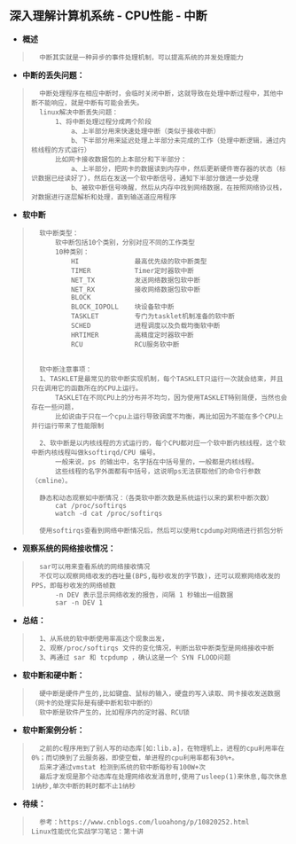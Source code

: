 ## 深入理解计算机系统 - CPU性能 - 中断
- **概述**
>       中断其实就是一种异步的事件处理机制，可以提高系统的并发处理能力
>

- **中断的丢失问题：**
>       中断处理程序在相应中断时，会临时关闭中断，这就导致在处理中断过程中，其他中断不能响应，就是中断有可能会丢失。
>       linux解决中断丢失问题：
>           1、将中断处理过程分成两个阶段
>               a、上半部分用来快速处理中断（类似于接收中断）
>               b、下半部分用来延迟处理上半部分未完成的工作（处理中断逻辑，通过内核线程的方式运行）
>           比如网卡接收数据包的上本部分和下半部分：
>               a、上半部分，把网卡的数据读到内存中，然后更新硬件寄存器的状态（标识数据已经读好了），然后在发送一个软中断信号，通知下半部分做进一步处理
>               b、被软中断信号唤醒，然后从内存中找到网络数据，在按照网络协议栈，对数据进行逐层解析和处理，直到输送道应用程序
>

- **软中断**
>       软中断类型：
>           软中断包括10个类别，分别对应不同的工作类型
>           10种类别：
>               HI              最高优先级的软中断类型
>               TIMER           Timer定时器软中断
>               NET_TX          发送网络数据包软中断
>               NET_RX          接收网络数据包软中断
>               BLOCK
>               BLOCK_IOPOLL    块设备软中断
>               TASKLET         专门为tasklet机制准备的软中断
>               SCHED           进程调度以及负载均衡软中断
>               HRTIMER         高精度定时器软中断
>               RCU             RCU服务软中断
>
>
>       软中断注意事项：
>       1、TASKLET是最常见的软中断实现机制，每个TASKLET只运行一次就会结束，并且只在调用它的函数所在的CPU上运行。
>           TASKLET在不同CPU上的分布并不均匀，因为使用TASKLET特别简便，当然也会存在一些问题，
>           比如说由于只在一个cpu上运行导致调度不均衡，再比如因为不能在多个CPU上并行运行带来了性能限制
>
>       2、软中断是以内核线程的方式运行的，每个CPU都对应一个软中断内核线程，这个软中断内核线程叫做ksoftirqd/CPU 编号。
>           一般来说，ps 的输出中，名字括在中括号里的，一般都是内核线程。
>           这些线程的名字外面都有中括号，这说明ps无法获取他们的命令行参数（cmline）。
>
>       静态和动态观察如中断情况：（各类软中断次数是系统运行以来的累积中断次数）
>           cat /proc/softirqs
>           watch -d cat /proc/softirqs
>
>       使用softirqs查看到网络中断情况后，然后可以使用tcpdump对网络进行抓包分析
>

- **观察系统的网络接收情况：**
>       sar可以用来查看系统的网络接收情况
>       不仅可以观察网络收发的吞吐量(BPS,每秒收发的字节数)，还可以观察网络收发的PPS，即每秒收发的网络帧数
>           -n DEV 表示显示网络收发的报告，间隔 1 秒输出一组数据
>           sar -n DEV 1
>

- **总结：**
>       1、从系统的软中断使用率高这个现象出发，
>       2、观察/proc/softirqs 文件的变化情况，判断出软中断类型是网络接收中断
>       3、再通过 sar 和 tcpdump ，确认这是一个 SYN FLOOD问题
>
>

- **软中断和硬中断：**
>       硬中断是硬件产生的,比如键盘、鼠标的输入，硬盘的写入读取、网卡接收发送数据（网卡的处理实际是有硬中断和软中断的）
>       软中断是软件产生的，比如程序内的定时器、RCU锁
>

- **软中断案例分析：**
>       之前的c程序用到了别人写的动态库[如:lib.a]，在物理机上，进程的cpu利用率在0%；而切换到了云服务器，即使空载，单进程的cpu利用率都有30%+。
>       后来才通过vmstat 检测到系统的软中断每秒有100W+次
>       最后才发现是那个动态库在处理网络收发消息时,使用了usleep(1)来休息,每次休息1纳秒,单次中断的耗时都不止1纳秒
>
>
>
>

- **待续：**
>       参考：https://www.cnblogs.com/luoahong/p/10820252.html     Linux性能优化实战学习笔记：第十讲
>
>
>
>
>
>
>
>
>
>
>
>
>
>
>
>
>
>
>
>
